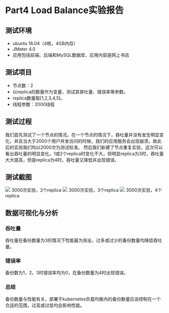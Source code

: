 # Part4 Load Balance实验报告

## 测试环境
- ubuntu 16.04（4核，4GB内存）
- JMeter 4.0
- 应用包括前端、后端和MySQL数据库，应用内容是网上书店

## 测试项目
- 节点数：2
- 以replica的数量作为变量，测试其吞吐量、错误率等参数。
- replica数量取[1,2,3,4,5]。
- 线程参数：2000线程

## 测试过程
我们首先测试了一个节点的情况。在一个节点的情况下，吞吐量并没有发生明显变化，并且当大于2000个用户并发访问的时候，我们的应用服务会出现崩溃。故此后的实验我们均以2000次为测试标准。
然后我们新建了节点重复实验，这次可以看出吞吐量的明显变化。1或2个replica时变化不大，但明显replica为3时，吞吐量大大提高，但是replica为4时，吞吐量又降低并出现错误。

## 测试截图
![](2.png)
3000次实验，2个replica
![](3.png)
3000次实验，3个replica
![](4.png)
3000次实验，4个replica


## 数据可视化与分析
### 吞吐量
吞吐量在备份数量为3的情况下性能最为突出，过多或过少的备份数量均降低吞吐量。
### 错误率
备份数为1，2，3时错误率均为0，在备份数量为4时出现错误。

### 总结
备份数量与性能有关，部署于kubernetes负载均衡内的备份数量应该控制在一个合适的范围，过高或过低均会影响性能。
